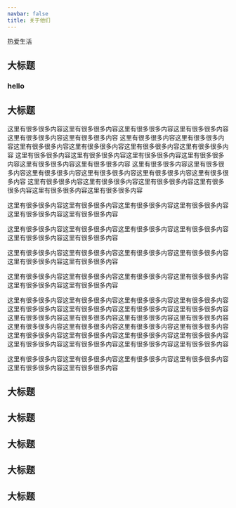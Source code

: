 ```yaml
---
navbar: false
title: 关于他们
---
```


热爱生活

## 大标题
### hello
## 大标题
这里有很多很多内容这里有很多很多内容这里有很多很多内容这里有很多很多内容这里有很多很多内容这里有很多很多内容
这里有很多很多内容这里有很多很多内容这里有很多很多内容这里有很多很多内容这里有很多很多内容这里有很多很多内容
这里有很多很多内容这里有很多很多内容这里有很多很多内容这里有很多很多内容这里有很多很多内容这里有很多很多内容
这里有很多很多内容这里有很多很多内容这里有很多很多内容这里有很多很多内容这里有很多很多内容这里有很多很多内容
这里有很多很多内容这里有很多很多内容这里有很多很多内容这里有很多很多内容这里有很多很多内容这里有很多很多内容



这里有很多很多内容这里有很多很多内容这里有很多很多内容这里有很多很多内容这里有很多很多内容这里有很多很多内容


这里有很多很多内容这里有很多很多内容这里有很多很多内容这里有很多很多内容这里有很多很多内容这里有很多很多内容


这里有很多很多内容这里有很多很多内容这里有很多很多内容这里有很多很多内容这里有很多很多内容这里有很多很多内容

这里有很多很多内容这里有很多很多内容这里有很多很多内容这里有很多很多内容这里有很多很多内容这里有很多很多内容







这里有很多很多内容这里有很多很多内容这里有很多很多内容这里有很多很多内容这里有很多很多内容这里有很多很多内容这里有很多很多内容这里有很多很多内容这里有很多很多内容这里有很多很多内容这里有很多很多内容这里有很多很多内容这里有很多很多内容这里有很多很多内容这里有很多很多内容这里有很多很多内容这里有很多很多内容这里有很多很多内容这里有很多很多内容这里有很多很多内容这里有很多很多内容这里有很多很多内容这里有很多很多内容这里有很多很多内容




这里有很多很多内容这里有很多很多内容这里有很多很多内容这里有很多很多内容这里有很多很多内容这里有很多很多内容
## 大标题
## 大标题
## 大标题
## 大标题
## 大标题
